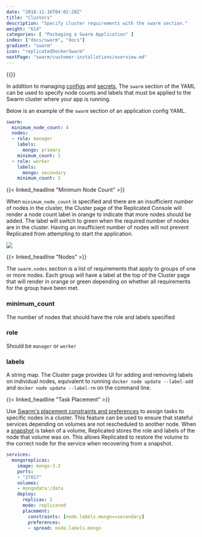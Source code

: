 ```yaml
---
date: "2018-11-16T04:02:20Z"
title: "Clusters"
description: "Specify cluster requirements with the swarm section."
weight: "614"
categories: [ "Packaging a Swarm Application" ]
index: ["docs/swarm", "docs"]
gradient: "swarm"
icon: "replicatedDockerSwarm"
nextPage: "swarm/customer-installations/overview.md"
---
```


{{<legacynotice>}}

In addition to managing [configs](/docs/swarm/packaging-an-application/config-files/) and [secrets](/docs/swarm/packaging-an-application/secrets/), The `swarm` section of the YAML can be used to specify node counts and labels that must be applied to the Swarm cluster where your app is running.

Below is an example of the `swarm` section of an application config YAML.

```yaml
swarm:
  minimum_node_count: 4
  nodes:
  - role: manager
    labels:
      mongo: primary
    minimum_count: 1
  - role: worker
    labels:
      mongo: secondary
    minimum_count: 2
```

{{< linked_headline "Minimum Node Count" >}}

When `minimum_node_count` is specified and there are an insufficient number of nodes in the cluster, the Cluster page of the Replicated Console will render a node count label in orange to indicate that more nodes should be added.
The label will switch to green when the required number of nodes are in the cluster.
Having an insufficient number of nodes will not prevent Replicated from attempting to start the application.

![](/images/guides/swarm/swarm-cluster.png) 

{{< linked_headline "Nodes" >}}

The `swarm.nodes` section is a list of requirements that apply to groups of one or more nodes.
Each group will have a label at the top of the Cluster page that will render in orange or green depending on whether all requirements for the group have been met.

### minimum_count

The number of nodes that should have the role and labels specified

### role

Should be `manager` or `worker`

### labels

A string map.
The Cluster page provides UI for adding and removing labels on individual nodes, equivalent to running `docker node update --label-add` and `docker node update --label-rm` on the command line.

{{< linked_headline "Task Placement" >}}

Use [Swarm's placement constraints and preferences](https://docs.docker.com/engine/swarm/services/#placement-constraints) to assign tasks to specific nodes in a cluster.
This feature can be used to ensure that stateful services depending on volumes are not rescheduled to another node.
When a [snapshot](/docs/snapshots/swarm/) is taken of a volume, Replicated stores the role and labels of the node that volume was on.
This allows Replicated to restore the volume to the correct node for the service when recovering from a snapshot.

```yaml
services:
  mongoreplicas:
    image: mongo:3.2
    ports:
    - "27017"
    volumes:
    - mongodata:/data
    deploy:
      replicas: 2
      mode: replicated
      placement:
        constraints: [node.labels.mongo==secondary]
        preferences:
        - spread: node.labels.mongo
```
